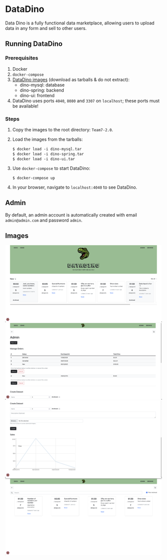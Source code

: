 # DataDino

Data Dino is a fully functional data marketplace, allowing users to upload data in any form and sell to other users.

## Running DataDino

### Prerequisites

1. Docker
2. `docker-compose`
3. [DataDino images](https://drive.google.com/drive/folders/1bhp58QYs5lDZn06hpILKDeGlT9cuc0oC) (download as tarballs & do not extract):
   - dino-mysql: database
   - dino-spring: backend
   - dino-ui: frontend
4. DataDino uses ports `4040`, `8080` and `3307` on `localhost`; these ports must be available!

### Steps

1. Copy the images to the root directory: `Team7-2.0`.
2. Load the images from the tarballs:

   ```shell
   $ docker load -i dino-mysql.tar
   $ docker load -i dino-spring.tar
   $ docker load -i dino-ui.tar
   ```

3. Use `docker-compose` to start DataDino:

   ```shell
   $ docker-compose up
   ```

4. In your browser, navigate to `localhost:4040` to see DataDino.

## Admin

By default, an admin account is automatically created with email `admin@admin.com` and password `admin`.

## Images

![Main Page](./MainPage.png)
![Admin Orders](./AdminOrders.png)
![Admin Graph](./AdminGraph.png)
![Browse](./Browse.png)
